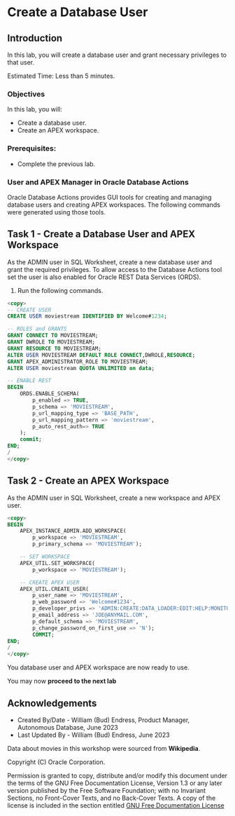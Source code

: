 # Create a Database User

## Introduction

In this lab, you will create a database user and grant necessary privileges to that user.

Estimated Time:  Less than 5 minutes.

### Objectives

In this lab, you will:

- Create a database user.
- Create an APEX workspace.

### Prerequisites:

- Complete the previous lab.

### User and APEX Manager in Oracle Database Actions

Oracle Database Actions provides GUI tools for creating and managing database users and creating APEX workspaces.  The following commands were generated using those tools.

## Task 1 - Create a Database User and APEX Workspace

As the ADMIN user in SQL Worksheet, create a new database user and grant the required privileges. To allow access to the Database Actions tool set the user is also enabled for Oracle REST Data Services (ORDS).

1.  Run the following commands.

~~~SQL
<copy>
-- CREATE USER
CREATE USER moviestream IDENTIFIED BY Welcome#1234;

-- ROLES and GRANTS
GRANT CONNECT TO MOVIESTREAM;
GRANT DWROLE TO MOVIESTREAM;
GRANT RESOURCE TO MOVIESTREAM;
ALTER USER MOVIESTREAM DEFAULT ROLE CONNECT,DWROLE,RESOURCE;
GRANT APEX_ADMINISTRATOR_ROLE TO MOVIESTREAM;
ALTER USER moviestream QUOTA UNLIMITED on data;

-- ENABLE REST
BEGIN
    ORDS.ENABLE_SCHEMA(
        p_enabled => TRUE,
        p_schema => 'MOVIESTREAM',
        p_url_mapping_type => 'BASE_PATH',
        p_url_mapping_pattern => 'moviestream',
        p_auto_rest_auth=> TRUE
    );
    commit;
END;
/
</copy>
~~~

## Task 2 - Create an APEX Workspace

As the ADMIN user in SQL Worksheet, create a new workspace and APEX user.

~~~SQL
<copy>
BEGIN
    APEX_INSTANCE_ADMIN.ADD_WORKSPACE(
        p_workspace => 'MOVIESTREAM',
        p_primary_schema => 'MOVIESTREAM');

    -- SET WORKSPACE
    APEX_UTIL.SET_WORKSPACE(
        p_workspace => 'MOVIESTREAM');

    -- CREATE APEX USER
    APEX_UTIL.CREATE_USER(
        p_user_name => 'MOVIESTREAM',
        p_web_password => 'Welcome#1234',
        p_developer_privs => 'ADMIN:CREATE:DATA_LOADER:EDIT:HELP:MONITOR:SQL',
        p_email_address => 'JOE@ANYMAIL.COM',
        p_default_schema => 'MOVIESTREAM',
        p_change_password_on_first_use => 'N');
        COMMIT;
END;
/
</copy>
~~~

You database user and APEX workspace are now ready to use.

You may now **proceed to the next lab**

## Acknowledgements

- Created By/Date - William (Bud) Endress, Product Manager, Autonomous Database, June 2023
- Last Updated By - William (Bud) Endress, June 2023

Data about movies in this workshop were sourced from **Wikipedia**.

Copyright (C)  Oracle Corporation.

Permission is granted to copy, distribute and/or modify this document
under the terms of the GNU Free Documentation License, Version 1.3
or any later version published by the Free Software Foundation;
with no Invariant Sections, no Front-Cover Texts, and no Back-Cover Texts.
A copy of the license is included in the section entitled [GNU Free Documentation License](files/gnu-free-documentation-license.txt)
